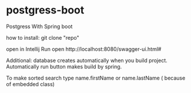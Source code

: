 # postgress-boot
Postgress With Spring boot 

how to install:
git clone "repo"

open in Intellij
Run
open http://localhost:8080/swagger-ui.html#


Additional:
database creates automatically when you build project.
Automatically run button makes  build by spring.

To make sorted search type name.firstName or name.lastName ( because of embedded class)
